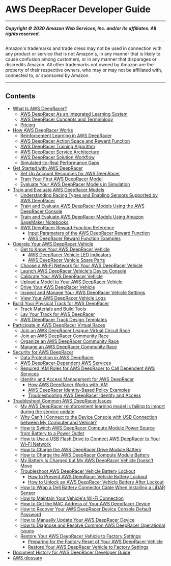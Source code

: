 # AWS DeepRacer Developer Guide

-----
*****Copyright &copy; 2020 Amazon Web Services, Inc. and/or its affiliates. All rights reserved.*****

-----
Amazon's trademarks and trade dress may not be used in 
     connection with any product or service that is not Amazon's, 
     in any manner that is likely to cause confusion among customers, 
     or in any manner that disparages or discredits Amazon. All other 
     trademarks not owned by Amazon are the property of their respective
     owners, who may or may not be affiliated with, connected to, or 
     sponsored by Amazon.

-----
## Contents
+ [What Is AWS DeepRacer?](what-is-deepracer.md)
   + [AWS DeepRacer As an Integrated Learning System](deepracer-is-a-learning-environment-for-reinforcement-learning.md)
   + [AWS DeepRacer Concepts and Terminology](deepracer-basic-concept.md)
   + [Pricing](pricing.md)
+ [How AWS DeepRacer Works](deepracer-how-it-works.md)
   + [Reinforcement Learning in AWS DeepRacer](deepracer-how-it-works-overview-reinforcement-learning.md)
   + [AWS DeepRacer Action Space and Reward Function](deepracer-how-it-works-action-space.md)
   + [AWS DeepRacer Training Algorithm](deepracer-how-it-works-reinforcement-learning-algorithm.md)
   + [AWS DeepRacer Service Architecture](deepracer-how-it-works-service-architecture.md)
   + [AWS DeepRacer Solution Workflow](deepracer-how-it-works-solution-workflow.md)
   + [Simulated-to-Real Performance Gaps](deepracer-how-it-works-virtual-to-physical.md)
+ [Get Started with AWS DeepRacer](deepracer-get-started.md)
   + [Set Up Account Resources for AWS DeepRacer](deepracer-get-started-set-up-account-resources.md)
   + [Train Your First AWS DeepRacer Model](deepracer-get-started-training-model.md)
   + [Evaluate Your AWS DeepRacer Models in Simulation](deepracer-get-started-test-in-simulator.md)
+ [Train and Evaluate AWS DeepRacer Models](create-deepracer-project.md)
   + [Understanding Racing Types and Enabling Sensors Supported by AWS DeepRacer](deepracer-choose-race-type.md)
   + [Train and Evaluate AWS DeepRacer Models Using the AWS DeepRacer Console](deepracer-console-train-evaluate-models.md)
   + [Train and Evaluate AWS DeepRacer Models Using Amazon SageMaker Notebooks](train-evaluate-models-using-sagemaker-notebook.md)
   + [AWS DeepRacer Reward Function Reference](deepracer-reward-function-reference.md)
      + [Input Parameters of the AWS DeepRacer Reward Function](deepracer-reward-function-input.md)
      + [AWS DeepRacer Reward Function Examples](deepracer-reward-function-examples.md)
+ [Operate Your AWS DeepRacer Vehicle](operate-deepracer-vehicle.md)
   + [Get to Know Your AWS DeepRacer Vehicle](deepracer-prep-vehicle.md)
      + [AWS DeepRacer Vehicle LED Indicators](deepracer-vehicle-led-indicators.md)
      + [AWS DeepRacer Vehicle Spare Parts](deepracer-vehicle-chassis-parts.md)
   + [Choose a Wi-Fi Network for Your AWS DeepRacer Vehicle](deepracer-set-up-vehicle.md)
   + [Launch AWS DeepRacer Vehicle's Device Console](deepracer-set-up-vehicle-test-drive.md)
   + [Calibrate Your AWS DeepRacer Vehicle](deepracer-calibrate-vehicle.md)
   + [Upload a Model to Your AWS DeepRacer Vehicle](deepracer-upload-model-to-vehicle.md)
   + [Drive Your AWS DeepRacer Vehicle](deepracer-drive-your-vehicle.md)
   + [Inspect and Manage Your AWS DeepRacer Vehicle Settings](deepracer-manage-vehicle-settings.md)
   + [View Your AWS DeepRacer Vehicle Logs](deepracer-drive-vehicle-logs.md)
+ [Build Your Physical Track for AWS DeepRacer](deepracer-build-your-track.md)
   + [Track Materials and Build Tools](deepracer-build-your-track-materials-and-tools.md)
   + [Lay Your Track for AWS DeepRacer](deepracer-build-your-track-construction.md)
   + [AWS DeepRacer Track Design Templates](deepracer-track-examples.md)
+ [Participate in AWS DeepRacer Virtual Races](deepracer-racing-series.md)
   + [Join an AWS DeepRacer League Virtual Circuit Race](deepracer-submit-model-to-leaderboard.md)
   + [Join an AWS DeepRacer Community Race](deepracer-join-community-race.md)
   + [Organize an AWS DeepRacer Community Race](deepracer-create-community-race.md)
   + [Manage an AWS DeepRacer Community Race](deepracer-manage-community-races.md)
+ [Security for AWS DeepRacer](deepracer-setup.md)
   + [Data Protection in AWS DeepRacer](data-protection.md)
   + [AWS DeepRacer-Dependent AWS Services](deepracer-dependent-aws-services.md)
   + [Required IAM Roles for AWS DeepRacer to Call Dependent AWS Services](deepracer-understand-required-permissions-and-iam-roles.md)
   + [Identity and Access Management for AWS DeepRacer](security-iam.md)
      + [How AWS DeepRacer Works with IAM](security_iam_service-with-iam.md)
      + [AWS DeepRacer Identity-Based Policy Examples](security_iam_id-based-policy-examples.md)
      + [Troubleshooting AWS DeepRacer Identity and Access](security_iam_troubleshoot.md)
+ [Troubleshoot Common AWS DeepRacer Issues](deepracer-troubleshooting.md)
   + [My AWS DeepRacer reinforcement learning model is failing to import during the service update](deepracer-troubleshooting-service-migration-errors.md)
   + [Why Can't I Connect to the Device Console with USB Connection between My Computer and Vehicle?](deepracer-troubleshooting-connect-to-deepracer.aws.md)
   + [How to Switch AWS DeepRacer Compute Module Power Source from Battery to a Power Outlet](deepracer-troubleshooting-switch-battery-to-wall-power.md)
   + [How to Use a USB Flash Drive to Connect AWS DeepRacer to Your Wi-Fi Network](deepracer-troubleshooting-wifi-connection-first-time.md)
   + [How to Charge the AWS DeepRacer Drive Module Battery](deepracer-troubleshooting-charge-vehicle-battery-first-time.md)
   + [How to Charge the AWS DeepRacer Compute Module Battery](deepracer-troubleshooting-charge-compute-battery.md)
   + [My Battery Is Charged but My AWS DeepRacer Vehicle Doesn't Move](deepracer-troubleshooting-immobile-vehicle-with-charged-battery.md)
   + [Troubleshoot AWS DeepRacer Vehicle Battery Lockout](deepracer-prevent-vehicle-battery-lockout.md)
      + [How to Prevent AWS DeepRacer Vehicle Battery Lockout](deepracer-prevent-vehicle-battery-lockout-actual.md)
      + [How to Unlock an AWS DeepRacer Vehicle Battery After Lockout](deepracer-troubleshooting-unlock-dead-vehicle-batteries.md)
   + [How to Wrap a Dell Battery Connector Cable When Installing a LiDAR Sensor](deepracer-troubleshooting-dell-battery-evo-wrap.md)
   + [How to Maintain Your Vehicle's Wi-Fi Connection](deepracer-troubleshooting-maintain-vehicle-connection.md)
   + [How to Get the MAC Address of Your AWS DeepRacer Device](deepracer-troubleshooting-get-mac-address.md)
   + [How to Recover Your AWS DeepRacer Device Console Default Password](deepracer-troubleshooting-recover-device-web-server-password.md)
   + [How to Manually Update Your AWS DeepRacer Device](deepracer-troubleshooting-manual-update-device.md)
   + [How to Diagnose and Resolve Common AWS DeepRacer Operational Issues](deepracer-troubleshooting-device-operation-issues.md)
   + [Restore Your AWS DeepRacer Vehicle to Factory Settings](deepracer-troubleshooting-factory-reset.md)
      + [Preparing for the Factory Reset of Your AWS DeepRacer Vehicle](deepracer-vehicle-factory-reset-preparation.md)
      + [Restore Your AWS DeepRacer Vehicle to Factory Settings](deepracer-vehicle-factory-reset-instructions.md)
+ [Document History for AWS DeepRacer Developer Guide](doc-history.md)
+ [AWS glossary](glossary.md)